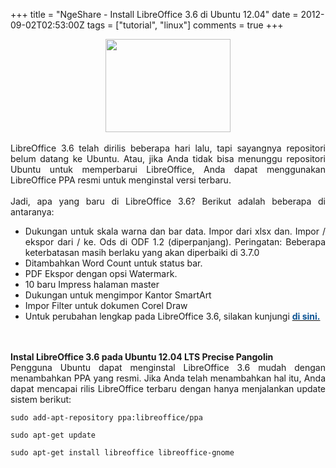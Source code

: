 +++
title = "NgeShare - Install LibreOffice 3.6 di Ubuntu 12.04"
date = 2012-09-02T02:53:00Z
tags = ["tutorial", "linux"]
comments = true
+++

<center><img border="0" data-original-height="251" data-original-width="335" height="149" src="https://1.bp.blogspot.com/-c5P20uY6GoY/W-31f_sflfI/AAAAAAAASXY/3GzMY-JR2a8ijASvu498eT-90sdRJxRaQCLcBGAs/s200/libreoffice.jpg" width="200" /></center><br />
<div style="text-align: justify;">LibreOffice 3.6 telah dirilis beberapa hari lalu, tapi sayangnya&nbsp;repositori belum&nbsp;datang ke Ubuntu. Atau, jika Anda tidak bisa menunggu repositori Ubuntu untuk memperbarui LibreOffice, Anda dapat menggunakan LibreOffice PPA resmi untuk menginstal versi terbaru.<br /><br />
Jadi, apa yang baru di LibreOffice 3.6? Berikut adalah beberapa di antaranya:<br />
<ul style="text-align: justify;"><li>Dukungan untuk skala warna dan bar data. Impor dari xlsx dan. Impor / ekspor dari / ke. Ods di ODF 1.2 (diperpanjang). Peringatan: Beberapa keterbatasan masih berlaku yang akan diperbaiki di 3.7.0</li><li>Ditambahkan Word Count untuk status bar.</li><li>PDF Ekspor dengan opsi Watermark.</li><li>10 baru Impress halaman master</li><li>Dukungan untuk mengimpor Kantor SmartArt</li><li>Impor Filter untuk dokumen Corel Draw</li><li>Untuk perubahan lengkap pada LibreOffice 3.6, silakan kunjungi <a href="http://www.libreoffice.org/download/3-6-new-features-and-fixes/"><b><span style="color: #0b5394;">di sini.</span></b></a></li></ul><br /><br />
<b>Instal LibreOffice 3.6 pada Ubuntu 12.04 LTS Precise Pangolin</b><br />
Pengguna Ubuntu dapat menginstal LibreOffice 3.6 mudah dengan menambahkan PPA yang resmi. Jika Anda telah menambahkan hal itu, Anda dapat mencapai rilis LibreOffice terbaru dengan hanya menjalankan update sistem berikut:<br />
<pre><code>sudo add-apt-repository ppa:libreoffice/ppa<br /><br />sudo apt-get update<br /><br />sudo apt-get install libreoffice libreoffice-gnome</code></pre></div>

